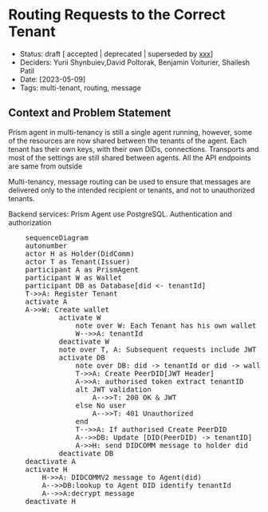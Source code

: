 # Routing Requests to the Correct Tenant

- Status: draft [ accepted | deprecated | superseded by [xxx](yyyymmdd-xxx.md)]
- Deciders: Yurii Shynbuiev,David Poltorak, Benjamin Voiturier, Shailesh Patil
- Date: [2023-05-09] 
- Tags: multi-tenant, routing, message

## Context and Problem Statement
Prism agent in multi-tenancy is still a single agent running, however, some of the resources are now shared between the tenants of the agent.
Each tenant has their own keys, with their own DIDs, connections. Transports and most of the settings are still shared between agents.
All the API endpoints are same from outside

Multi-tenancy, message routing can be used to ensure that messages are delivered only to the intended recipient or tenants, and not to unauthorized tenants.

Backend services: Prism Agent use PostgreSQL. Authentication and authorization
<pre class="mermaid">
    sequenceDiagram
    autonumber
    actor H as Holder(DidComm)
    actor T as Tenant(Issuer)
    participant A as PrismAgent
    participant W as Wallet
    participant DB as Database[did <- tenantId]
    T->>A: Register Tenant
    activate A
    A->>W: Create wallet
            activate W
                note over W: Each Tenant has his own wallet where keys and dids are stored
                W-->>A: tenantId
            deactivate W
            note over T, A: Subsequent requests include JWT header
            activate DB
                note over DB: did -> tenantId or did -> walletId
                T->>A: Create PeerDID[JWT Header]
                A->>A: authorised token extract tenantID
                alt JWT validation
                    A-->>T: 200 OK & JWT
                else No user
                    A-->>T: 401 Unauthorized
                end
                T-->>A: If authorised Create PeerDID
                A-->>DB: Update [DID(PeerDID) -> tenantID]
                A->>H: send DIDCOMM message to holder did
            deactivate DB
    deactivate A
    activate H
        H->>A: DIDCOMMV2 message to Agent(did)
        A-->>DB:lookup to Agent DID identify tenantId
        A-->>A:decrypt message
    deactivate H
</pre>

<script src="https://cdnjs.cloudflare.com/ajax/libs/mermaid/9.2.1/mermaid.min.js"/>
<script>
  mermaid.initialize({ startOnLoad: true });
</script>
